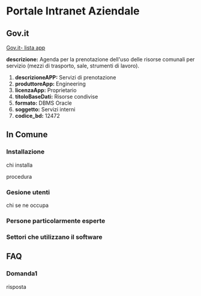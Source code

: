 # Portale Intranet Aziendale

## Gov.it

[Gov.it- lista app](http://basidati.agid.gov.it/catalogo/amm?code=c_a944)

**descrizione:** Agenda per la prenotazione dell'uso delle risorse comunali per servizio (mezzi di trasporto, sale, strumenti di lavoro).

1. **descrizioneAPP:** Servizi di prenotazione
2. **produttoreApp:** Engineering
3. **licenzaApp:** Proprietario
4. **titoloBaseDati:** Risorse condivise
5. **formato:** DBMS Oracle
6. **soggetto:** Servizi interni
7. **codice_bd:** 12472

## In Comune

### Installazione

chi installa

procedura

### Gesione utenti

chi se ne occupa

### Persone particolarmente esperte

### Settori che utilizzano il software

## FAQ

### Domanda1

risposta
